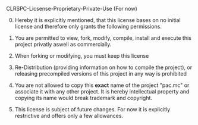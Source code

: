 CLRSPC-Licsense-Proprietary-Private-Use (For now)

0. Hereby it is explicitly mentioned, that this license bases on no initial license and therefore only grants the following
permissions. 

1. You are permitted to view, fork, modify, compile, install and execute this project privatly aswell as commercially.

2. When forking or modifying, you must keep this license

3. Re-Distribution (providing information on how to compile the project), or releasing precompiled versions of this project in any way is prohibited

4. You are not allowed to copy this **exact** name of the project "pac.mc" or associate it with any other project. 
   It is hereby intellectual property and copying its name would break trademark and copyright.

5. This license is subject of future changes. For now it is explicitly restrictive and offers only a few allowances.
